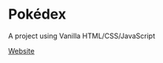 # Pokédex
A project using Vanilla HTML/CSS/JavaScript

<a href="https://giancarlo-k.github.io/pokedex/" target="_blank">Website</a>
